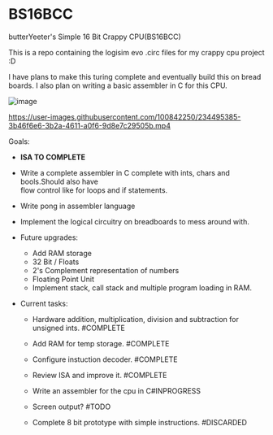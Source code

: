 # BS16BCC
butterYeeter's Simple 16 Bit Crappy CPU(BS16BCC)

This is a repo containing the logisim evo .circ files for my crappy cpu project :D

I have plans to make this turing complete and eventually build this on bread boards. I also plan on writing a basic assembler in C for this CPU.

![image](https://user-images.githubusercontent.com/100842250/234488267-be3a6823-baee-407e-86d6-5e0c340f0964.png)


https://user-images.githubusercontent.com/100842250/234495385-3b46f6e6-3b2a-4611-a0f6-9d8e7c29505b.mp4


Goals:
- **ISA TO COMPLETE**
    
- Write a complete assembler in C complete with ints, chars and bools.Should also have\
  flow control like for loops and if statements.
  
- Write pong in assembler language
  
- Implement the logical circuitry on breadboards to mess around with.
  
- Future upgrades:
    - Add RAM storage
    - 32 Bit / Floats
    - 2's Complement representation of numbers
    - Floating Point Unit
    - Implement stack, call stack and multiple program loading in RAM.
  
  
- Current tasks:
    - Hardware addition, multiplication, division and subtraction for unsigned ints. #COMPLETE
    - Add RAM for temp storage. #COMPLETE
    - Configure instuction decoder. #COMPLETE
    - Review ISA and improve it. #COMPLETE
    
    - Write an assembler for the cpu in C#INPROGRESS
    
    - Screen output? #TODO
    
    
    - Complete 8 bit prototype with simple instructions. #DISCARDED
    
    
    
